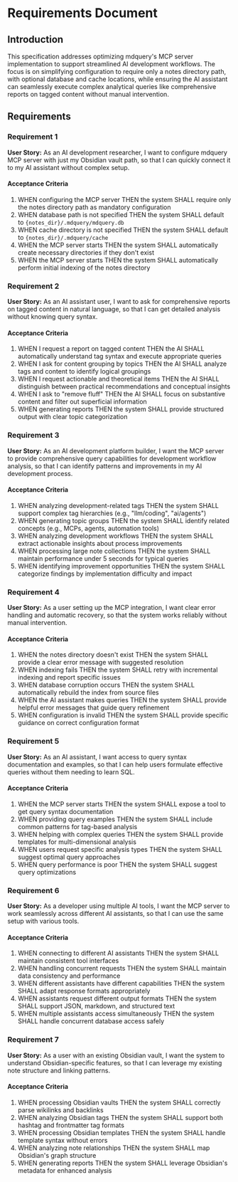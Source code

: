 # Requirements Document

## Introduction

This specification addresses optimizing mdquery's MCP server implementation to support streamlined AI development workflows. The focus is on simplifying configuration to require only a notes directory path, with optional database and cache locations, while ensuring the AI assistant can seamlessly execute complex analytical queries like comprehensive reports on tagged content without manual intervention.

## Requirements

### Requirement 1

**User Story:** As an AI development researcher, I want to configure mdquery MCP server with just my Obsidian vault path, so that I can quickly connect it to my AI assistant without complex setup.

#### Acceptance Criteria

1. WHEN configuring the MCP server THEN the system SHALL require only the notes directory path as mandatory configuration
2. WHEN database path is not specified THEN the system SHALL default to `{notes_dir}/.mdquery/mdquery.db`
3. WHEN cache directory is not specified THEN the system SHALL default to `{notes_dir}/.mdquery/cache`
4. WHEN the MCP server starts THEN the system SHALL automatically create necessary directories if they don't exist
5. WHEN the MCP server starts THEN the system SHALL automatically perform initial indexing of the notes directory

### Requirement 2

**User Story:** As an AI assistant user, I want to ask for comprehensive reports on tagged content in natural language, so that I can get detailed analysis without knowing query syntax.

#### Acceptance Criteria

1. WHEN I request a report on tagged content THEN the AI SHALL automatically understand tag syntax and execute appropriate queries
2. WHEN I ask for content grouping by topics THEN the AI SHALL analyze tags and content to identify logical groupings
3. WHEN I request actionable and theoretical items THEN the AI SHALL distinguish between practical recommendations and conceptual insights
4. WHEN I ask to "remove fluff" THEN the AI SHALL focus on substantive content and filter out superficial information
5. WHEN generating reports THEN the system SHALL provide structured output with clear topic categorization

### Requirement 3

**User Story:** As an AI development platform builder, I want the MCP server to provide comprehensive query capabilities for development workflow analysis, so that I can identify patterns and improvements in my AI development process.

#### Acceptance Criteria

1. WHEN analyzing development-related tags THEN the system SHALL support complex tag hierarchies (e.g., "llm/coding", "ai/agents")
2. WHEN generating topic groups THEN the system SHALL identify related concepts (e.g., MCPs, agents, automation tools)
3. WHEN analyzing development workflows THEN the system SHALL extract actionable insights about process improvements
4. WHEN processing large note collections THEN the system SHALL maintain performance under 5 seconds for typical queries
5. WHEN identifying improvement opportunities THEN the system SHALL categorize findings by implementation difficulty and impact

### Requirement 4

**User Story:** As a user setting up the MCP integration, I want clear error handling and automatic recovery, so that the system works reliably without manual intervention.

#### Acceptance Criteria

1. WHEN the notes directory doesn't exist THEN the system SHALL provide a clear error message with suggested resolution
2. WHEN indexing fails THEN the system SHALL retry with incremental indexing and report specific issues
3. WHEN database corruption occurs THEN the system SHALL automatically rebuild the index from source files
4. WHEN the AI assistant makes queries THEN the system SHALL provide helpful error messages that guide query refinement
5. WHEN configuration is invalid THEN the system SHALL provide specific guidance on correct configuration format

### Requirement 5

**User Story:** As an AI assistant, I want access to query syntax documentation and examples, so that I can help users formulate effective queries without them needing to learn SQL.

#### Acceptance Criteria

1. WHEN the MCP server starts THEN the system SHALL expose a tool to get query syntax documentation
2. WHEN providing query examples THEN the system SHALL include common patterns for tag-based analysis
3. WHEN helping with complex queries THEN the system SHALL provide templates for multi-dimensional analysis
4. WHEN users request specific analysis types THEN the system SHALL suggest optimal query approaches
5. WHEN query performance is poor THEN the system SHALL suggest query optimizations

### Requirement 6

**User Story:** As a developer using multiple AI tools, I want the MCP server to work seamlessly across different AI assistants, so that I can use the same setup with various tools.

#### Acceptance Criteria

1. WHEN connecting to different AI assistants THEN the system SHALL maintain consistent tool interfaces
2. WHEN handling concurrent requests THEN the system SHALL maintain data consistency and performance
3. WHEN different assistants have different capabilities THEN the system SHALL adapt response formats appropriately
4. WHEN assistants request different output formats THEN the system SHALL support JSON, markdown, and structured text
5. WHEN multiple assistants access simultaneously THEN the system SHALL handle concurrent database access safely

### Requirement 7

**User Story:** As a user with an existing Obsidian vault, I want the system to understand Obsidian-specific features, so that I can leverage my existing note structure and linking patterns.

#### Acceptance Criteria

1. WHEN processing Obsidian vaults THEN the system SHALL correctly parse wikilinks and backlinks
2. WHEN analyzing Obsidian tags THEN the system SHALL support both hashtag and frontmatter tag formats
3. WHEN processing Obsidian templates THEN the system SHALL handle template syntax without errors
4. WHEN analyzing note relationships THEN the system SHALL map Obsidian's graph structure
5. WHEN generating reports THEN the system SHALL leverage Obsidian's metadata for enhanced analysis